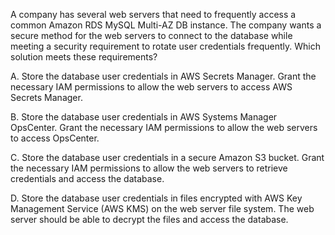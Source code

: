 A company has several web servers that need to frequently access a common Amazon RDS MySQL Multi-AZ DB instance. The company wants a secure method for the web servers to connect to the database while meeting a security requirement to rotate user credentials frequently. Which solution meets these requirements? 

A. Store the database user credentials in AWS Secrets Manager. Grant the necessary IAM permissions to allow the web servers to access AWS Secrets Manager. 

B. Store the database user credentials in AWS Systems Manager OpsCenter. Grant the necessary IAM permissions to allow the web servers to access OpsCenter. 

C. Store the database user credentials in a secure Amazon S3 bucket. Grant the necessary IAM permissions to allow the web servers to retrieve credentials and access the database. 

D. Store the database user credentials in files encrypted with AWS Key Management Service (AWS KMS) on the web server file system. The web server should be able to decrypt the files and access the database.